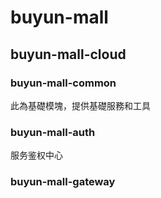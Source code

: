 # buyun-mall

## buyun-mall-cloud
### buyun-mall-common
此為基礎模塊，提供基礎服務和工具

### buyun-mall-auth
服务鉴权中心

### buyun-mall-gateway

